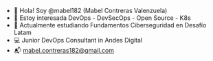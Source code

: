 - 👋 Hola! Soy @mabel182 (Mabel Contreras Valenzuela)
- 👀 Estoy interesada DevOps - DevSecOps - Open Source - K8s
- 🌱 Actualmente estudiando Fundamentos Ciberseguridad en Desafío Latam
- 💻 Junior DevOps Consultant in Andes Digital
- 📬 mabel.contreras182@gmail.com


